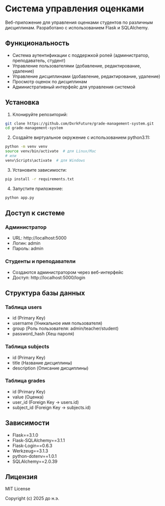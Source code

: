 # Система управления оценками

Веб-приложение для управления оценками студентов по различным дисциплинам. Разработано с использованием Flask и SQLAlchemy.

## Функциональность

- Система аутентификации с поддержкой ролей (администратор, преподаватель, студент)
- Управление пользователями (добавление, редактирование, удаление)
- Управление дисциплинами (добавление, редактирование, удаление)
- Просмотр оценок по дисциплинам
- Административный интерфейс для управления системой

## Установка

1. Клонируйте репозиторий:
```bash
git clone https://github.com/DxrkFuture/grade-management-system.git
cd grade-management-system
```

2. Создайте виртуальное окружение с использованием python3.11:
```bash
python -m venv venv
source venv/bin/activate  # для Linux/Mac
# или
venv\Scripts\activate  # для Windows
```

3. Установите зависимости:
```bash
pip install -r requirements.txt
```

4. Запустите приложение:
```bash
python app.py
```

## Доступ к системе

### Администратор
- URL: http://localhost:5000
- Логин: admin
- Пароль: admin

### Студенты и преподаватели
- Создаются администратором через веб-интерфейс
- Доступ: http://localhost:5000/login

## Структура базы данных

### Таблица users
- id (Primary Key)
- username (Уникальное имя пользователя)
- group (Роль пользователя: admin/teacher/student)
- password_hash (Хеш пароля)

### Таблица subjects
- id (Primary Key)
- title (Название дисциплины)
- description (Описание дисциплины)

### Таблица grades
- id (Primary Key)
- value (Оценка)
- user_id (Foreign Key -> users.id)
- subject_id (Foreign Key -> subjects.id)

## Зависимости

- Flask==3.1.0
- Flask-SQLAlchemy==3.1.1
- Flask-Login==0.6.3
- Werkzeug==3.1.3
- python-dotenv==1.0.1
- SQLAlchemy==2.0.39

## Лицензия

MIT License

Copyright (c) 2025 до н.э.